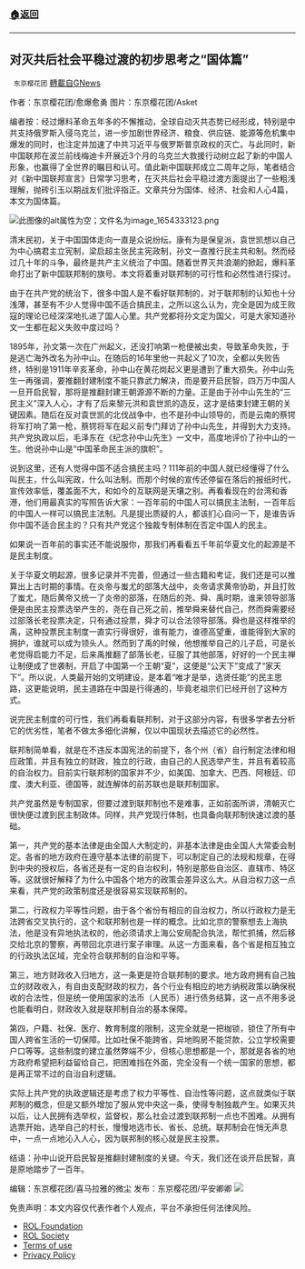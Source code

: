 ###  [:house:返回](README.md)
---


## 对灭共后社会平稳过渡的初步思考之“国体篇”
` 东京樱花团` [轉載自GNews](https://gnews.org/zh-hans/2661066/)

作者：东京樱花团/愈爆愈勇
图片：东京樱花团/Asket
 
编者按：经过爆料革命五年多的不懈推动，全球自动灭共态势已经形成，特别是中共支持俄罗斯入侵乌克兰，进一步加剧世界经济、粮食、供应链、能源等危机集中爆发的同时，也注定并加速了中共习近平与俄罗斯普京政权的灭亡。与此同时，新中国联邦在波兰前线梅迪卡开展近3个月的乌克兰大救援行动树立起了新的中国人形象，也赢得了全世界的瞩目和认可。值此新中国联邦成立二周年之际，笔者结合对《新中国联邦宣言》日常学习思考，在灭共后社会平稳过渡方面提出了一些粗浅理解，抛砖引玉以期战友们批评指正。文章共分为国体、经济、社会和人心4篇，本文为国体篇。
 
![此图像的alt属性为空；文件名为image_1654333123.png](https://assets.gnews.org/wp-content/uploads/2022/06/image_1654333123.png)
 
清末民初，关于中国国体走向一直是众说纷纭。康有为是保皇派，袁世凯想以自己为中心搞君主立宪制，梁启超主张民主宪政制，孙文一直推行民主共和制。然而经过几十年的斗争，最终是共产主义统治了中国。随着世界灭共浪潮的掀起，爆料革命打出了新中国联邦制的旗号。本文将着重对联邦制的可行性和必然性进行探讨。
 
由于在共产党的统治下，很多中国人是不看好联邦制的，对于联邦制的认知也十分浅薄，甚至有不少人觉得中国不适合搞民主，之所以这么认为，完全是因为成王败寇的理论已经深深地扎进了国人心里。共产党都将孙文定为国父，可是大家知道孙文一生都在起义失败中度过吗？
 
1895年，孙文第一次在广州起义，还没打响第一枪便被出卖，导致革命失败，于是逃亡海外改名为孙中山。在随后的16年里他一共起义了10次，全都以失败告终，特别是1911年辛亥革命，孙中山在黄花岗起义更是遭到了重大损失。孙中山先生一再强调，要推翻封建制度不能只靠武力解决，而是要开启民智，四万万中国人一旦开启民智，那将是推翻封建王朝源源不断的力量。正是由于孙中山先生的“三民主义”深入人心，才有了后来黎元洪和袁世凯的造反，这才是结束封建王朝的关键因素。随后在反对袁世凯的北伐战争中，也不是孙中山领导的，而是云南的蔡锷将军打响了第一枪，蔡锷将军在起义前专门拜访了孙中山先生，并得到大力支持。共产党执政以后，毛泽东在《纪念孙中山先生》一文中，高度地评价了孙中山的一生。他说孙中山是“中国革命民主派的旗帜”。
 
说到这里，还有人觉得中国不适合搞民主吗？111年前的中国人就已经懂得了什么叫民主，什么叫宪政，什么叫法制。而那个时候的宣传还停留在落后的报纸时代，宣传效率低，覆盖面不大，和如今的互联网是天壤之别。再看看现在的台湾和香港，他们用最真实的写照告诉大家：一百年前的中国人可以搞民主法制，一百年后的中国人一样可以搞民主法制。凡是提出质疑的人，都该扪心自问一下，是谁告诉你中国不适合民主的？只有共产党这个独裁专制体制在否定中国人的民主。
 
如果说一百年前的事实还不能说服你，那我们再看看五千年前华夏文化的起源是不是民主制度。
 
关于华夏文明起源，很多记录并不完善，但通过一些古籍和考证，我们还是可以推算出上古时期的事情。在炎帝与蚩尤的部落大战中，炎帝请求黄帝协助，并且打败了蚩尤，随后黄帝又统一了炎帝的部落，在随后的尧、舜、禹时期，谁来领导部落便是由民主投票选举产生的，尧在自己死之前，推举舜来替代自己，然而舜需要经过部落长老投票决定，只有通过投票，舜才可以合法领导部落。舜也是这样推举的禹，这种投票民主制度一直实行得很好，谁有能力，谁德高望重，谁能得到大家的拥护，谁就可以成为领头人。然而到了禹的时候，他想推举自己的儿子启，可是长老觉得启能力不足，后来禹推翻了部落长老，征服了其他部落，好好的一个民主禅让制便成了世袭制，开启了中国第一个王朝“夏”，这便是“公天下”变成了“家天下”。所以说，人类最开始的文明建设，是本着“唯才是举，选贤任能”的民主思路，这更能说明，民主道路在中国是行得通的，毕竟老祖宗们已经开创了这种方式。
 
说完民主制度的可行性，我们再看看联邦制，对于这部分内容，有很多学者去分析它的优劣性，笔者不做太多细化讲解，仅以中国现状去描述它的必然性。
 
联邦制简单看，就是在不违反本国宪法的前提下，各个州（省）自行制定法律和相应政策，并且有独立的财政，独立的行政，由自己的人民选举产生，并且有着较高的自治权力。目前实行联邦制的国家并不少，如美国、加拿大、巴西、阿根廷、印度、澳大利亚、德国等，就连解体的前苏联也是联邦制国家。
 
共产党虽然是专制国家，但要过渡到联邦制也不是难事，正如前面所讲，清朝灭亡很快便过渡到民主制政体。同样，共产党现行体制，也具备向联邦制快速过渡的基础。
 
第一，共产党的基本法律是由全国人大制定的，非基本法律是由全国人大常委会制定。各省的地方政府在遵守基本法律的前提下，可以制定自己的法规和规章，在得到中央的授权后，各省还是有一定的自治权利，特别是那些自治区、直辖市、特区等。这就很好解释了为什么中国各个地方的政策会差异这么大。从自治权力这一点来看，共产党的政策制度还是很容易实现联邦制的。
 
第二，行政权力平等性问题，由于各个省份有相应的自治权力，所以行政权力是无法跨省交叉执行的，这个和联邦制也是一样的概念。比如北京的警察想去上海执法，他是没有异地执法权的，他必须请求上海公安局配合执法，帮忙抓捕，然后移交给北京的警察，再带回北京进行案子审理。从这一方面来看，各个省是相互独立的行政执法区域，完全符合联邦制的自治和平等。
 
第三，地方财政收入归地方，这一条更是符合联邦制的要求。地方政府拥有自己独立的财政收入，有自由支配财政的权力，各个行业有相应的地方纳税政策以确保税收的合法性，但是统一使用国家的法币（人民币）进行债务结算，这一点不用多说也能看明白，财政收入就是联邦制自治的基本保障。
 
第四，户籍、社保、医疗、教育制度的限制，这完全就是一把枷锁，锁住了所有中国人跨省生活的一切保障。比如社保不能跨省，异地购房不能贷款，公立学校需要户口等等。这些制度的建立虽然弊端不少，但核心思想都是一个，那就是各省的地方政府希望把利益留给自己，把困难挡在外面，完全没有一个统一国家的思想，都是再正常不过的自治自利逻辑。
 
实际上共产党的执政逻辑还是考虑了权力平等性、自治性等问题，这点就类似于联邦制的概念，但是又额外增加了服从党中央这一条，使得专制独裁产生。如果灭共以后，让人民拥有选举权，监督权，那么社会过渡到联邦制一点也不困难。从拥有选票开始，选举自己的村长，慢慢地选市长、省长、总统。联邦制会在悄无声息中，一点一点地沁入人心，因为联邦制的核心就是民主投票。
 
结语：孙中山说开启民智是推翻封建制度的关键。今天，我们还在谈开启民智，真是原地踏步了一百年。
 
编辑：东京樱花团/喜马拉雅的微尘
发布：东京樱花团/平安卿卿
 ![](https://assets.gnews.org/wp-content/uploads/2022/03/IMG_1279.jpg) 

免责声明：本文内容仅代表作者个人观点，平台不承担任何法律风险。
  
- [ROL Foundation](https://rolfoundation.org/)
- [ROL Society](https://rolsociety.org/)
- [Terms of use](https://gnews.org/terms-of-use-3/)
- [Privacy Policy](https://gnews.org/privacy-policy/)
